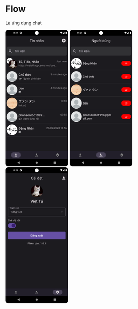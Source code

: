 # Flow
Là ứng dụng chat

<p float="left">
<img src="https://github.com/phamviettu3009/flow-folder/blob/main/flow-img/message.png" width="200" height="432" alt="message screen"> 
<img src="https://github.com/phamviettu3009/flow-folder/blob/main/flow-img/user-list.png" width="200" height="432" alt="users screen"> 
<img src="https://github.com/phamviettu3009/flow-folder/blob/main/flow-img/setting.png" width="200" height="432" alt="setting screen"> 
</p>


